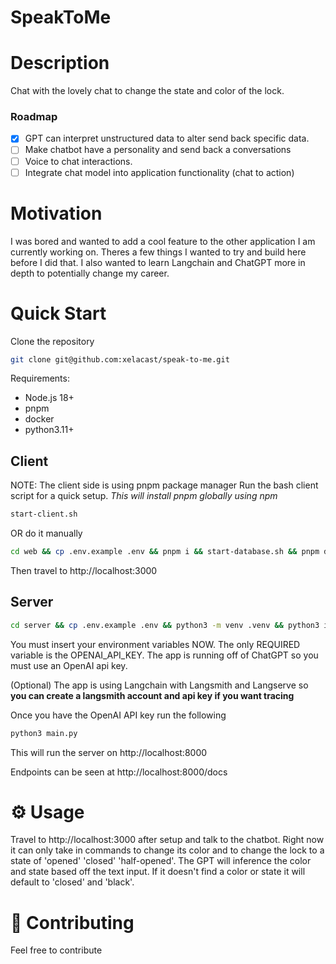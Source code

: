 # SpeakToMe

# Description

Chat with the lovely chat to change the state and color of the lock.

### Roadmap

- [x] GPT can interpret unstructured data to alter send back specific data.
- [ ] Make chatbot have a personality and send back a conversations
- [ ] Voice to chat interactions.
- [ ] Integrate chat model into application functionality (chat to action)

# Motivation
I was bored and wanted to add a cool feature to the other application I am currently working on. Theres a few things I wanted to try and build here before I did that. I also wanted to learn Langchain and ChatGPT more in depth to potentially change my career.

# Quick Start

Clone the repository
```bash
git clone git@github.com:xelacast/speak-to-me.git
```

Requirements:
- Node.js 18+
- pnpm
- docker
- python3.11+

## Client
NOTE: The client side is using pnpm package manager
Run the bash client script for a quick setup. <em>This will install pnpm globally using npm</em>

```bash
start-client.sh
```

OR do it manually
```bash
cd web && cp .env.example .env && pnpm i && start-database.sh && pnpm dev --turbo
```

Then travel to http://localhost:3000

## Server

```bash
cd server && cp .env.example .env && python3 -m venv .venv && python3 install -r requirements
```
You must insert your environment variables NOW. The only REQUIRED variable is the OPENAI_API_KEY. The app is running off of ChatGPT so you must use an OpenAI api key.

(Optional) The app is using Langchain with Langsmith and Langserve so <b>you can create a langsmith account and api key if you want tracing</b>

Once you have the OpenAI API key run the following
```bash
python3 main.py
```

This will run the server on http://localhost:8000


Endpoints can be seen at http://localhost:8000/docs

# ⚙️ Usage

Travel to http://localhost:3000 after setup and talk to the chatbot. Right now it can only take in commands to change its color and to change the lock to a state of 'opened' 'closed' 'half-opened'. The GPT will inference the color and state based off the text input. If it doesn't find a color or state it will default to 'closed' and 'black'.

# 🤝 Contributing

Feel free to contribute